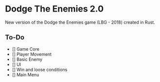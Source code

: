 # Dodge The Enemies 2.0

New version of the Dodge the Enemies game (LBG - 2018) created in Rust.

## To-Do

- [] Game Core
- [] Player Movement
- [] Basic Enemy
- [] UI
- [] Win and loose conditions
- [] Main Menu